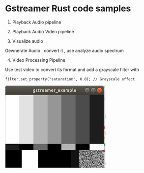 # Gstreamer Rust code samples

1. Playback Audio pipeline 

2. Playback Audio Video pipeline 

3. Visualize audio

Gewnerate Audio , convert it , use analyze audio spectrum

4. Video Processing Pipeline

Use test video to convert its format and add a grayscale filter with 


    filter.set_property("saturation", 0.0); // Grayscale effect


![Alt text](image.png)